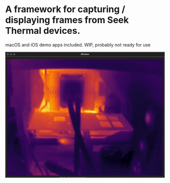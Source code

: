 # A framework for capturing / displaying frames from Seek Thermal devices.

macOS and iOS demo apps included. WIP, probably not ready for use


![demo gif](./img/example-1.gif)
